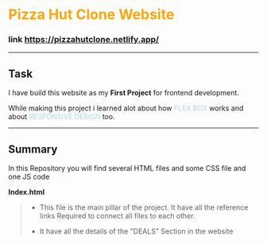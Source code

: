 
<a style="text-decoration: none; color: orange;" href= "https://pizzahutclone.netlify.app/"> <h1> Pizza Hut Clone Website </h1></a>


### link https://pizzahutclone.netlify.app/
___


## Task
I have build this website as my __First Project__ for frontend development.

While making this project i learned alot about how <span style="color:lightblue;"> FLEX BOX </span> works and about  <span style="color:lightblue;"> RESPONSIVE DESIGN </span>  too.
___

## Summary 
In this Repository you will find several HTML files and some CSS file and one JS code 

**Index.html**
> - This file is the main pillar of the project. It have all the reference links Required to connect all files to each other.
>
> - It have all the details of the "DEALS" Section in the website
